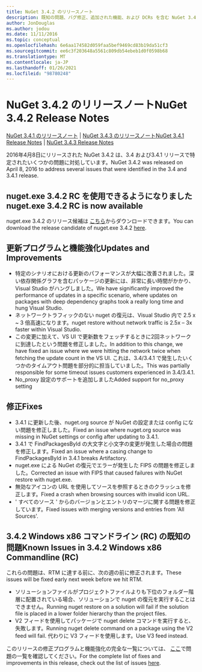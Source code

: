 ```yaml
---
title: NuGet 3.4.2 のリリースノート
description: 既知の問題、バグ修正、追加された機能、および DCRs を含む NuGet 3.4.2 のリリースノート。
author: JonDouglas
ms.author: jodou
ms.date: 11/11/2016
ms.topic: conceptual
ms.openlocfilehash: 6e6aa174582d059faa5bef9469cd83b19da51cf3
ms.sourcegitcommit: ee6c3f203648a5561c809db54ebeb1d0f0598b68
ms.translationtype: MT
ms.contentlocale: ja-JP
ms.lasthandoff: 01/26/2021
ms.locfileid: "98780248"
---
```

# <a name="nuget-342-release-notes"></a><span data-ttu-id="a7ee0-103">NuGet 3.4.2 のリリースノート</span><span class="sxs-lookup"><span data-stu-id="a7ee0-103">NuGet 3.4.2 Release Notes</span></span>

<span data-ttu-id="a7ee0-104">[NuGet 3.4.1 のリリースノート](../release-notes/nuget-3.4.1.md)  | [NuGet 3.4.3 のリリースノート](../release-notes/nuget-3.4.3.md)</span><span class="sxs-lookup"><span data-stu-id="a7ee0-104">[NuGet 3.4.1 Release Notes](../release-notes/nuget-3.4.1.md) | [NuGet 3.4.3 Release Notes](../release-notes/nuget-3.4.3.md)</span></span>

<span data-ttu-id="a7ee0-105">2016年4月8日にリリースされた NuGet 3.4.2 は、3.4 および3.4.1 リリースで特定されたいくつかの問題に対処しています。</span><span class="sxs-lookup"><span data-stu-id="a7ee0-105">NuGet 3.4.2 was released on April 8, 2016 to address several issues that were identified in the 3.4 and 3.4.1 release.</span></span>

## <a name="nugetexe-342-rc-is-now-available"></a><span data-ttu-id="a7ee0-106">nuget.exe 3.4.2 RC を使用できるようになりました</span><span class="sxs-lookup"><span data-stu-id="a7ee0-106">nuget.exe 3.4.2 RC is now available</span></span>

<span data-ttu-id="a7ee0-107">nuget.exe 3.4.2 のリリース候補は [こちら](https://dist.nuget.org/index.html)からダウンロードできます。</span><span class="sxs-lookup"><span data-stu-id="a7ee0-107">You can download the release candidate of nuget.exe 3.4.2 [here](https://dist.nuget.org/index.html).</span></span>

## <a name="updates-and-improvements"></a><span data-ttu-id="a7ee0-108">更新プログラムと機能強化</span><span class="sxs-lookup"><span data-stu-id="a7ee0-108">Updates and Improvements</span></span>

* <span data-ttu-id="a7ee0-109">特定のシナリオにおける更新のパフォーマンスが大幅に改善されました。深い依存関係グラフを含むパッケージの更新には、非常に長い時間がかかり、Visual Studio がハングしました。</span><span class="sxs-lookup"><span data-stu-id="a7ee0-109">We have significantly improved the performance of updates in a specific scenario, where updates on packages with deep dependency graphs took a really long time and hung Visual Studio.</span></span>
* <span data-ttu-id="a7ee0-110">ネットワークトラフィックのない nuget の復元は、Visual Studio 内で 2.5 x ~ 3 倍高速になります。</span><span class="sxs-lookup"><span data-stu-id="a7ee0-110">nuget restore without network traffic is 2.5x – 3x faster within Visual Studio.</span></span>
* <span data-ttu-id="a7ee0-111">この変更に加えて、VS UI で更新数をフェッチするときに2回ネットワークに到達したという問題を修正しました。</span><span class="sxs-lookup"><span data-stu-id="a7ee0-111">In addition to this change, we have fixed an issue where we were hitting the network twice when fetching the update count in the VS UI.</span></span> <span data-ttu-id="a7ee0-112">これは、3.4/3.4.1 で発生したいくつかのタイムアウト問題を部分的に担当していました。</span><span class="sxs-lookup"><span data-stu-id="a7ee0-112">This was partially responsible for some timeout issues customers experienced in 3.4/3.4.1.</span></span>
* <span data-ttu-id="a7ee0-113">No_proxy 設定のサポートを追加しました</span><span class="sxs-lookup"><span data-stu-id="a7ee0-113">Added support for no_proxy setting</span></span>

## <a name="fixes"></a><span data-ttu-id="a7ee0-114">修正</span><span class="sxs-lookup"><span data-stu-id="a7ee0-114">Fixes</span></span>

* <span data-ttu-id="a7ee0-115">3.4.1 に更新した後、nuget.org source が NuGet の設定または config にない問題を修正しました。</span><span class="sxs-lookup"><span data-stu-id="a7ee0-115">Fixed an issue where nuget.org source was missing in NuGet settings or config after updating to 3.4.1.</span></span>
* <span data-ttu-id="a7ee0-116">3.4.1 で FindPackagesById の大文字と小文字の変更が発生した場合の問題を修正します。</span><span class="sxs-lookup"><span data-stu-id="a7ee0-116">Fixed an issue where a casing change to FindPackagesById in 3.4.1 breaks Artifactory.</span></span>
* <span data-ttu-id="a7ee0-117">nuget.exe による NuGet の復元でエラーが発生した FIPS の問題を修正しました。</span><span class="sxs-lookup"><span data-stu-id="a7ee0-117">Corrected an issue with FIPS that caused failures with NuGet restore with nuget.exe.</span></span>
* <span data-ttu-id="a7ee0-118">無効なアイコンの URL を使用してソースを参照するときのクラッシュを修正します。</span><span class="sxs-lookup"><span data-stu-id="a7ee0-118">Fixed a crash when browsing sources with invalid icon URL.</span></span>
* <span data-ttu-id="a7ee0-119">' すべてのソース ' からのバージョンとエントリのマージに関する問題を修正しています。</span><span class="sxs-lookup"><span data-stu-id="a7ee0-119">Fixed issues with merging versions and entries from 'All Sources'.</span></span>

## <a name="known-issues-in-342-windows-x86-commandline-rc"></a><span data-ttu-id="a7ee0-120">3.4.2 Windows x86 コマンドライン (RC) の既知の問題</span><span class="sxs-lookup"><span data-stu-id="a7ee0-120">Known Issues in 3.4.2 Windows x86 Commandline (RC)</span></span>

<span data-ttu-id="a7ee0-121">これらの問題は、RTM に達する前に、次の週の前に修正されます。</span><span class="sxs-lookup"><span data-stu-id="a7ee0-121">These issues will be fixed early next week before we hit RTM.</span></span>

*  <span data-ttu-id="a7ee0-122">ソリューションファイルがプロジェクトファイルよりも下位のフォルダー階層に配置されている場合、ソリューションで nuget の復元を実行することはできません。</span><span class="sxs-lookup"><span data-stu-id="a7ee0-122">Running nuget restore on a solution will fail if the solution file is placed in a lower folder hierarchy than the project files.</span></span>
*  <span data-ttu-id="a7ee0-123">V2 フィードを使用してパッケージで nuget delete コマンドを実行すると、失敗します。</span><span class="sxs-lookup"><span data-stu-id="a7ee0-123">Running nuget delete command on a package using the V2 feed will fail.</span></span> <span data-ttu-id="a7ee0-124">代わりに V3 フィードを使用します。</span><span class="sxs-lookup"><span data-stu-id="a7ee0-124">Use V3 feed instead.</span></span>


<span data-ttu-id="a7ee0-125">このリリースの修正プログラムと機能強化の完全な一覧については、 [ここ](https://github.com/NuGet/Home/issues?utf8=%E2%9C%93&q=is%3Aissue+milestone%3A3.4.2++is%3Aclosed+)で問題の一覧を確認してください。</span><span class="sxs-lookup"><span data-stu-id="a7ee0-125">For the complete list of fixes and improvements in this release, check out the list of issues [here](https://github.com/NuGet/Home/issues?utf8=%E2%9C%93&q=is%3Aissue+milestone%3A3.4.2++is%3Aclosed+).</span></span>